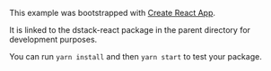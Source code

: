 This example was bootstrapped with [Create React App](https://github.com/facebook/create-react-app).

It is linked to the dstack-react package in the parent directory for development purposes.

You can run `yarn install` and then `yarn start` to test your package.
